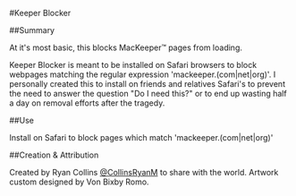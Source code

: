 #Keeper Blocker

##Summary

At it's most basic, this blocks MacKeeper™ pages from loading. 

Keeper Blocker is meant to be installed on Safari browsers to block webpages matching the regular expression 'mackeeper\.(com|net|org)'. I personally created this to install on friends and relatives Safari's to prevent the need to answer the question "Do I need this?" or to end up wasting half a day on removal efforts after the tragedy.

##Use

Install on Safari to block pages which match 'mackeeper\.(com|net|org)'

##Creation &amp; Attribution

Created by Ryan Collins [@CollinsRyanM](https://twitter.com/collinsryanm "Author") to share with the world. Artwork custom designed by Von Bixby Romo. 
